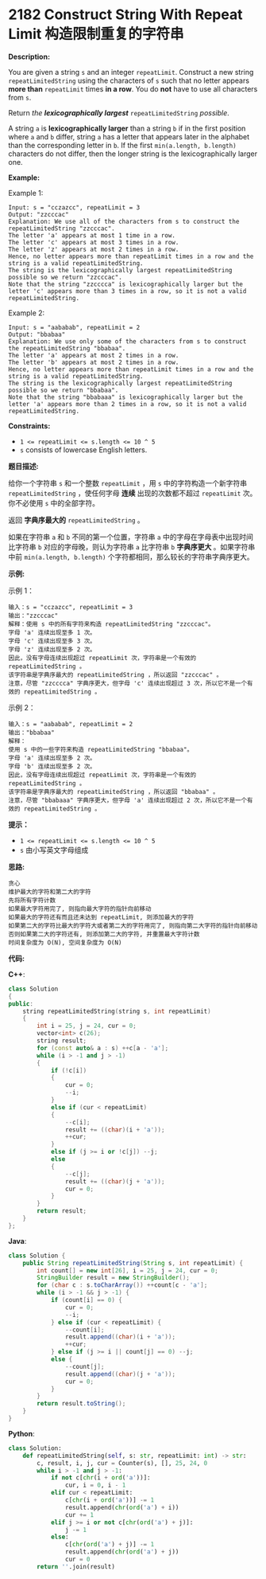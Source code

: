 # 2182 Construct String With Repeat Limit 构造限制重复的字符串

__Description:__

You are given a string `s` and an integer `repeatLimit`. Construct a new string `repeatLimitedString` using the characters of `s` such that no letter appears __more than__ `repeatLimit` times __in a row__. You do __not__ have to use all characters from `s`.

Return _the __lexicographically largest___ `repeatLimitedString` _possible_.

A string `a` is __lexicographically larger__ than a string `b` if in the first position where `a` and `b` differ, string `a` has a letter that appears later in the alphabet than the corresponding letter in `b`. If the first `min(a.length, b.length)` characters do not differ, then the longer string is the lexicographically larger one.

__Example:__

Example 1:

```text
Input: s = "cczazcc", repeatLimit = 3
Output: "zzcccac"
Explanation: We use all of the characters from s to construct the repeatLimitedString "zzcccac".
The letter 'a' appears at most 1 time in a row.
The letter 'c' appears at most 3 times in a row.
The letter 'z' appears at most 2 times in a row.
Hence, no letter appears more than repeatLimit times in a row and the string is a valid repeatLimitedString.
The string is the lexicographically largest repeatLimitedString possible so we return "zzcccac".
Note that the string "zzcccca" is lexicographically larger but the letter 'c' appears more than 3 times in a row, so it is not a valid repeatLimitedString.
```

Example 2:

```text
Input: s = "aababab", repeatLimit = 2
Output: "bbabaa"
Explanation: We use only some of the characters from s to construct the repeatLimitedString "bbabaa". 
The letter 'a' appears at most 2 times in a row.
The letter 'b' appears at most 2 times in a row.
Hence, no letter appears more than repeatLimit times in a row and the string is a valid repeatLimitedString.
The string is the lexicographically largest repeatLimitedString possible so we return "bbabaa".
Note that the string "bbabaaa" is lexicographically larger but the letter 'a' appears more than 2 times in a row, so it is not a valid repeatLimitedString.
```

__Constraints:__

- `1 <= repeatLimit <= s.length <= 10 ^ 5`
- `s` consists of lowercase English letters.

__题目描述:__

给你一个字符串 `s` 和一个整数 `repeatLimit` ，用 `s` 中的字符构造一个新字符串 `repeatLimitedString` ，使任何字母 __连续__ 出现的次数都不超过 `repeatLimit` 次。你不必使用 `s` 中的全部字符。

返回 __字典序最大的__ `repeatLimitedString` 。

如果在字符串 `a` 和 `b` 不同的第一个位置，字符串 `a` 中的字母在字母表中出现时间比字符串 `b` 对应的字母晚，则认为字符串 `a` 比字符串 `b` __字典序更大__ 。如果字符串中前 `min(a.length, b.length)` 个字符都相同，那么较长的字符串字典序更大。

__示例:__

示例 1：

```text
输入：s = "cczazcc", repeatLimit = 3
输出："zzcccac"
解释：使用 s 中的所有字符来构造 repeatLimitedString "zzcccac"。
字母 'a' 连续出现至多 1 次。
字母 'c' 连续出现至多 3 次。
字母 'z' 连续出现至多 2 次。
因此，没有字母连续出现超过 repeatLimit 次，字符串是一个有效的 repeatLimitedString 。
该字符串是字典序最大的 repeatLimitedString ，所以返回 "zzcccac" 。
注意，尽管 "zzcccca" 字典序更大，但字母 'c' 连续出现超过 3 次，所以它不是一个有效的 repeatLimitedString 。
```

示例 2：

```text
输入：s = "aababab", repeatLimit = 2
输出："bbabaa"
解释：
使用 s 中的一些字符来构造 repeatLimitedString "bbabaa"。 
字母 'a' 连续出现至多 2 次。 
字母 'b' 连续出现至多 2 次。 
因此，没有字母连续出现超过 repeatLimit 次，字符串是一个有效的 repeatLimitedString 。 
该字符串是字典序最大的 repeatLimitedString ，所以返回 "bbabaa" 。 
注意，尽管 "bbabaaa" 字典序更大，但字母 'a' 连续出现超过 2 次，所以它不是一个有效的 repeatLimitedString 。
```

__提示：__

- `1 <= repeatLimit <= s.length <= 10 ^ 5`
- `s` 由小写英文字母组成

__思路:__

```text
贪心
维护最大的字符和第二大的字符
先将所有字符计数
如果最大字符用完了, 则指向最大字符的指针向前移动
如果最大的字符还有而且还未达到 repeatLimit, 则添加最大的字符
如果第二大的字符比最大的字符大或者第二大的字符用完了, 则指向第二大字符的指针向前移动
否则如果第二大的字符还有, 则添加第二大的字符, 并重置最大字符计数
时间复杂度为 O(N), 空间复杂度为 O(N)
```

__代码:__

__C++__:

```C++
class Solution 
{
public:
    string repeatLimitedString(string s, int repeatLimit) 
    {
        int i = 25, j = 24, cur = 0;
        vector<int> c(26);
        string result;
        for (const auto& a : s) ++c[a - 'a'];
        while (i > -1 and j > -1) 
        {
            if (!c[i])
            {
                cur = 0;
                --i;
            } 
            else if (cur < repeatLimit) 
            {
                --c[i];
                result += ((char)(i + 'a'));
                ++cur;
            } 
            else if (j >= i or !c[j]) --j;
            else 
            {
                --c[j];
                result += ((char)(j + 'a'));
                cur = 0;
            }
        }
        return result;
    }
};
```

__Java__:

```Java
class Solution {
    public String repeatLimitedString(String s, int repeatLimit) {
        int count[] = new int[26], i = 25, j = 24, cur = 0;
        StringBuilder result = new StringBuilder();
        for (char c : s.toCharArray()) ++count[c - 'a'];
        while (i > -1 && j > -1) {
            if (count[i] == 0) {
                cur = 0;
                --i;
            } else if (cur < repeatLimit) {
                --count[i];
                result.append((char)(i + 'a'));
                ++cur;
            } else if (j >= i || count[j] == 0) --j;
            else {
                --count[j];
                result.append((char)(j + 'a'));
                cur = 0;
            }
        }
        return result.toString();
    }
}
```

__Python__:

```Python
class Solution:
    def repeatLimitedString(self, s: str, repeatLimit: int) -> str:
        c, result, i, j, cur = Counter(s), [], 25, 24, 0
        while i > -1 and j > -1:
            if not c[chr(i + ord('a'))]:
                cur, i = 0, i - 1
            elif cur < repeatLimit:
                c[chr(i + ord('a'))] -= 1
                result.append(chr(ord('a') + i))
                cur += 1
            elif j >= i or not c[chr(ord('a') + j)]:
                j -= 1
            else:
                c[chr(ord('a') + j)] -= 1
                result.append(chr(ord('a') + j))
                cur = 0
        return ''.join(result)
```
